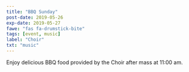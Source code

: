 ```yaml
---
title: "BBQ Sunday"
post-date: 2019-05-26
exp-date: 2019-05-27
fawe: "fas fa-drumstick-bite"
tags: [event, music]
label: "Choir"
txt: "music"
---
```

Enjoy delicious BBQ food provided by the Choir after mass at 11:00 am. 